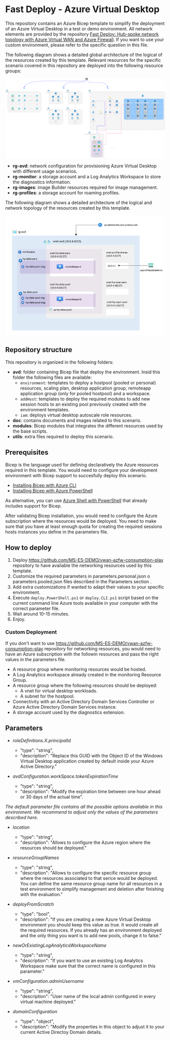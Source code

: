 # Fast Deploy - Azure Virtual Desktop

This repository contains an Azure Bicep template to simplify the deployment of an Azure Virtual Desktop in a test or demo environment. All network elements are provided by the repository [Fast Deploy: Hub-spoke network topology with Azure Virtual WAN and Azure Firewall](https://github.com/MS-ES-DEMO/vwan-azfw-consumption-play). If you want to use your custom environment, please refer to the specific question in this file.

The following diagram shows a detailed global architecture of the logical of the resources created by this template. Relevant resources for the specific scenario covered in this repository are deployed into the following resource groups:

![Global architecture](/doc/images/general-deployment.png)

- **rg-avd**: network configuration for provisioning Azure Virtual Desktop with different usage scenarios.
- **rg-monitor**: a storage account and a Log Analytics Workspace to store the diagnostics information.
- **rg-images**: image Builder resources required for image management.
- **rg-profiles**: a storage account for roaming profiles.

The following diagram shows a detailed architecture of the logical and network topology of the resources created by this template.

![Logical architecture](/doc/images/logical-network-diagram.png)

## Repository structure

This repository is organized in the following folders:

- **avd**: folder containing Bicep file that deploy the environment. Insid this folder the following files are available:
  - `environment`: templates to deploy a hostpool (pooled or personal) resources, scaling plan, desktop application group, remoteapp application group (only for pooled hostpool) and a workspace.
  - `addHost`: templates to deploy the required modules to add new session hosts to an existing pool previously created with the environment templates.
  - `iam`: deploys virtual desktop autoscale role resources.
- **doc**: contains documents and images related to this scenario.
- **modules**: Bicep modules that integrates the different resources used by the base scripts.
- **utils**: extra files required to deploy this scenario.

## Prerequisites

Bicep is the language used for defining declaratively the Azure resources required in this template. You would need to configure your development environment with Bicep support to succesfully deploy this scenario.

- [Installing Bicep with Azure CLI](https://docs.microsoft.com/en-us/azure/azure-resource-manager/bicep/install#azure-cli)
- [Installing Bicep with Azure PowerShell](https://docs.microsoft.com/en-us/azure/azure-resource-manager/bicep/install#azure-powershell)

As alternative, you can use [Azure Shell with PowerShell](https://ms.portal.azure.com/#cloudshell/) that already includes support for Bicep.

After validating Bicep installation, you would need to configure the Azure subscription where the resources would be deployed. You need to make sure that you have at least enough quota for creating the required sessions hosts instances you define in the parameters file.

## How to deploy

1. Deploy <https://github.com/MS-ES-DEMO/vwan-azfw-consumption-play> repository to have available the networking resources used by this template.
2. Customize the required parameters in parameters.personal.json o parameters.pooled.json files described in the Parameters section .
3. Add extra customizations if wanted to adapt their values to your specific environment.
4. Execute `deploy.PowerShell.ps1` or `deploy.CLI.ps1` script based on the current command line Azure tools available in your computer with the correct parameter file.
5. Wait around 10-15 minutes.
6. Enjoy.

### Custom Deployment

If you don't want to use <https://github.com/MS-ES-DEMO/vwan-azfw-consumption-play> repository for networking resources, you would need to have an Azure subscription with the followin resources and pass the right values in the parameters file.

- A resource group where monitoring resources would be hosted.
- A Log Analytics workspace already created in the monitoring Resource Group.
- A resource group where the following resources should be deployed:
  - A vnet for virtual desktop workloads.
  - A subnet for the hostpool.
- Connectivity with an Active Directory Domain Services Controller or Azure Active Directory Domain Services instance.
- A storage account used by the diagnostics extension.

## Parameters

- *roleDefinitions.X.principalId*
  - "type": "string",
  - "description": "Replace this GUID with the Object ID of the Windows Virtual Desktop application created by default inside your Azure Active Directory."

- *avdConfiguration.workSpace.tokenExpirationTime*
  - "type": "string",
  - "description": "Modify the expiration time between one hour ahead or 30 days of the actual time".

*The default parameter file contains all the possible options available in this environment. We recommend to adjust only the values of the parameters described here.*

- *location*
  - "type": "string",
  - "description": "Allows to configure the Azure region where the resources should be deployed."

- *resourceGroupNames*
  - "type": "string",
  - "description": "Allows to configure the specific resource group where the resources associated to that serice would be deployed. You can define the same resource group name for all resources in a test environment to simplify management and deletion after finishing with the evaluation."

- *deployFromScratch*
  - "type": "bool",
  - "description": "If you are creating a new Azure Virtual Desktop environment you should keep this value as true. It would create all the required resources. If you already has an environment deployed and the only thing you want is to add new pools, change it to false."

- *newOrExistingLogAnalyticsWorkspaceName*
  - "type": "string",
  - "description": "If you want to use an existing Log Analytics Workspace make sure that the correct name is configured in this parameter."
  
- *vmConfiguration.adminUsername*
  - "type": "string",
  - "description": "User name of the local admin configured in every virtual machine deployed."

- *domainConfiguration*
  - "type": "object",
  - "description": "Modify the properties in this object to adjust it to your current Active Directoy Domain details.
